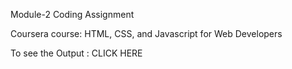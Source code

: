 Module-2 Coding Assignment    


Coursera course: HTML, CSS, and Javascript for Web Developers


To see the Output : CLICK HERE
